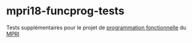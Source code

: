 # mpri18-funcprog-tests
Tests supplémentaires pour le projet de [programmation fonctionnelle](https://gitlab.inria.fr/fpottier/mpri-2.4-public/blob/master/README.md) du [MPRI](https://wikimpri.dptinfo.ens-cachan.fr/doku.php?id=start)
